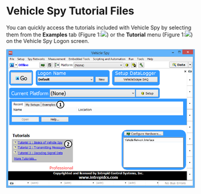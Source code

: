 # Vehicle Spy Tutorial Files

You can quickly access the tutorials included with Vehicle Spy by selecting them from the **Examples** tab (Figure 1:![](https://cdn.intrepidcs.net/support/VehicleSpy/assets/smOne.gif)) or the **Tutorial** menu (Figure 1:![](https://cdn.intrepidcs.net/support/VehicleSpy/assets/smTwo.gif)) on the Vehicle Spy Logon screen.

![Figure 1: Select a tutorial from the Tutorial menu or the Examples tab.](../.gitbook/assets/spyexamplefinished.gif)
